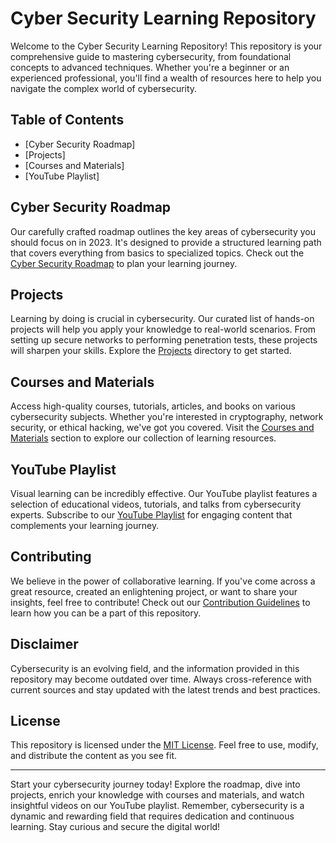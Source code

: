 # Cyber Security Learning Repository

Welcome to the Cyber Security Learning Repository! This repository is your comprehensive guide to mastering cybersecurity, from foundational concepts to advanced techniques. Whether you're a beginner or an experienced professional, you'll find a wealth of resources here to help you navigate the complex world of cybersecurity.

## Table of Contents

- [Cyber Security Roadmap]
- [Projects]
- [Courses and Materials]
- [YouTube Playlist]

## Cyber Security Roadmap

Our carefully crafted roadmap outlines the key areas of cybersecurity you should focus on in 2023. It's designed to provide a structured learning path that covers everything from basics to specialized topics. Check out the [Cyber Security Roadmap](https://github.com/VinnovateIT-CyberSec/Introdunction/blob/main/Roadmap%20CyberSec/cyber-security.pdf) to plan your learning journey.

## Projects

Learning by doing is crucial in cybersecurity. Our curated list of hands-on projects will help you apply your knowledge to real-world scenarios. From setting up secure networks to performing penetration tests, these projects will sharpen your skills. Explore the [Projects](Projects/) directory to get started.

## Courses and Materials

Access high-quality courses, tutorials, articles, and books on various cybersecurity subjects. Whether you're interested in cryptography, network security, or ethical hacking, we've got you covered. Visit the [Courses and Materials](Materials/) section to explore our collection of learning resources.

## YouTube Playlist

Visual learning can be incredibly effective. Our YouTube playlist features a selection of educational videos, tutorials, and talks from cybersecurity experts. Subscribe to our [YouTube Playlist](https://www.youtube.com/playlist?list=yourplaylistid) for engaging content that complements your learning journey.

## Contributing

We believe in the power of collaborative learning. If you've come across a great resource, created an enlightening project, or want to share your insights, feel free to contribute! Check out our [Contribution Guidelines](CONTRIBUTING.md) to learn how you can be a part of this repository.

## Disclaimer

Cybersecurity is an evolving field, and the information provided in this repository may become outdated over time. Always cross-reference with current sources and stay updated with the latest trends and best practices.

## License

This repository is licensed under the [MIT License](LICENSE). Feel free to use, modify, and distribute the content as you see fit.

---

Start your cybersecurity journey today! Explore the roadmap, dive into projects, enrich your knowledge with courses and materials, and watch insightful videos on our YouTube playlist. Remember, cybersecurity is a dynamic and rewarding field that requires dedication and continuous learning. Stay curious and secure the digital world!

